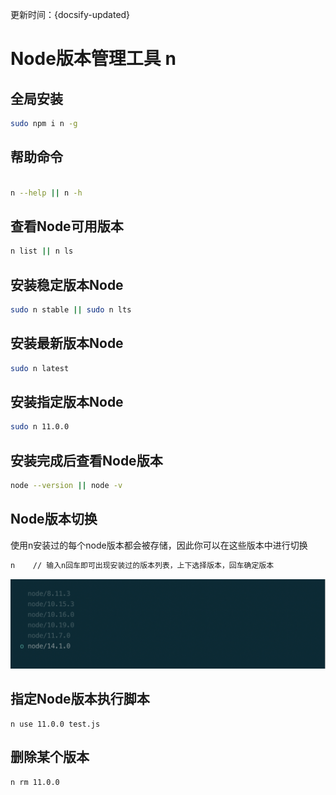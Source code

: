 
更新时间：{docsify-updated}

# Node版本管理工具 n


## 全局安装

```bash
sudo npm i n -g

```

## 帮助命令

```bash

n --help || n -h
```

## 查看Node可用版本

```bash
n list || n ls

```

## 安装稳定版本Node

```bash
sudo n stable || sudo n lts

```

## 安装最新版本Node

```bash
sudo n latest

```

## 安装指定版本Node
```bash
sudo n 11.0.0

```

## 安装完成后查看Node版本
```bash
node --version || node -v

```

## Node版本切换

使用n安装过的每个node版本都会被存储，因此你可以在这些版本中进行切换

```bash
n    // 输入n回车即可出现安装过的版本列表，上下选择版本，回车确定版本

```

<img src="./static/screenshot/WX20200504-164515@2x.png" alt="" style="width: 600px;">

## 指定Node版本执行脚本

```
n use 11.0.0 test.js

```

## 删除某个版本

```bash
n rm 11.0.0
```